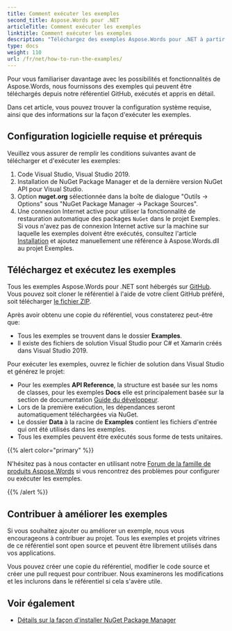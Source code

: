 ```yaml
---
title: Comment exécuter les exemples
second_title: Aspose.Words pour .NET
articleTitle: Comment exécuter les exemples
linktitle: Comment exécuter les exemples
description: "Téléchargez des exemples Aspose.Words pour .NET à partir de notre référentiel GitHub et apprenez à les exécuter pour vous familiariser davantage avec les possibilités et fonctionnalités de Aspose.Words utilisant C#."
type: docs
weight: 110
url: /fr/net/how-to-run-the-examples/
---
```


Pour vous familiariser davantage avec les possibilités et fonctionnalités de Aspose.Words, nous fournissons des exemples qui peuvent être téléchargés depuis notre référentiel GitHub, exécutés et appris en détail.

Dans cet article, vous pouvez trouver la configuration système requise, ainsi que des informations sur la façon d'exécuter les exemples.

## Configuration logicielle requise et prérequis

Veuillez vous assurer de remplir les conditions suivantes avant de télécharger et d'exécuter les exemples:

1. Code Visual Studio, Visual Studio 2019.
2. Installation de NuGet Package Manager et de la dernière version NuGet API pour Visual Studio.
3. Option **nuget.org** sélectionnée dans la boîte de dialogue "Outils → Options" sous "NuGet Package Manager → Package Sources".
4. Une connexion Internet active pour utiliser la fonctionnalité de restauration automatique des packages `NuGet` dans le projet Exemples. Si vous n'avez pas de connexion Internet active sur la machine sur laquelle les exemples doivent être exécutés, consultez l'article [Installation](/words/fr/net/installation/) et ajoutez manuellement une référence à Aspose.Words.dll au projet Exemples.

## Téléchargez et exécutez les exemples

Tous les exemples Aspose.Words pour .NET sont hébergés sur [GitHub](https://github.com/aspose-words/Aspose.Words-for-.NET). Vous pouvez soit cloner le référentiel à l'aide de votre client GitHub préféré, soit télécharger [le fichier ZIP](https://github.com/aspose-words/Aspose.Words-for-.NET/archive/master.zip).

Après avoir obtenu une copie du référentiel, vous constaterez peut-être que:

- Tous les exemples se trouvent dans le dossier **Examples**.
- Il existe des fichiers de solution Visual Studio pour C# et Xamarin créés dans Visual Studio 2019.

Pour exécuter les exemples, ouvrez le fichier de solution dans Visual Studio et générez le projet:

- Pour les exemples **API Reference**, la structure est basée sur les noms de classes, pour les exemples **Docs** elle est principalement basée sur la section de documentation [Guide du développeur](/words/fr/net/developer-guide/).
- Lors de la première exécution, les dépendances seront automatiquement téléchargées via NuGet.
- Le dossier **Data** à la racine de **Examples** contient les fichiers d'entrée qui ont été utilisés dans les exemples.
- Tous les exemples peuvent être exécutés sous forme de tests unitaires.

{{% alert color="primary" %}}

N'hésitez pas à nous contacter en utilisant notre [Forum de la famille de produits Aspose.Words](https://forum.aspose.com/c/words/8) si vous rencontrez des problèmes pour configurer ou exécuter les exemples.

{{% /alert %}}

## Contribuer à améliorer les exemples

Si vous souhaitez ajouter ou améliorer un exemple, nous vous encourageons à contribuer au projet. Tous les exemples et projets vitrines de ce référentiel sont open source et peuvent être librement utilisés dans vos applications.

Vous pouvez créer une copie du référentiel, modifier le code source et créer une pull request pour contribuer. Nous examinerons les modifications et les inclurons dans le référentiel si cela s'avère utile.

## Voir également

- [Détails sur la façon d'installer NuGet Package Manager](https://docs.microsoft.com/nuget/guides/install-nuget)
